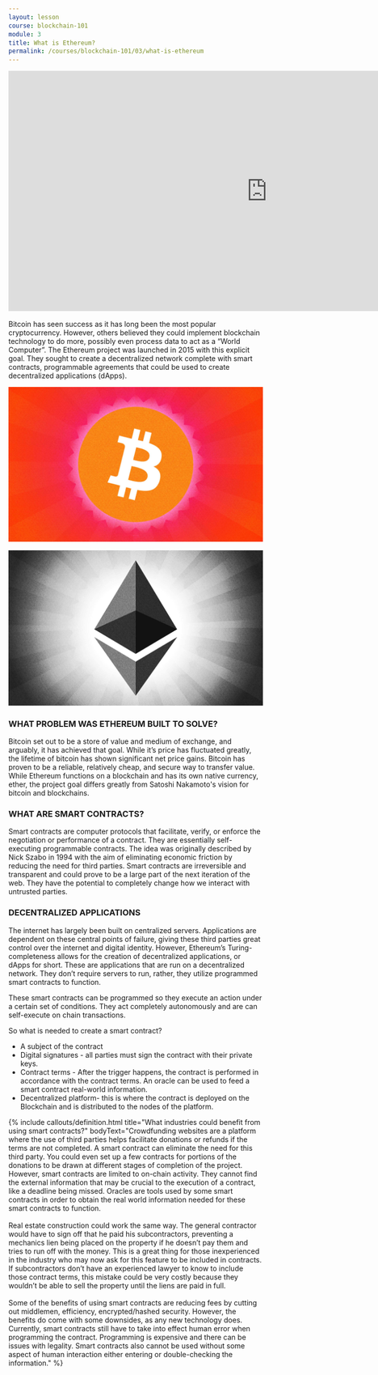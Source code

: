```yaml
---
layout: lesson
course: blockchain-101
module: 3
title: What is Ethereum?
permalink: /courses/blockchain-101/03/what-is-ethereum
---
```


<iframe src="https://www.youtube.com/embed/ZCFeYA1qhj8?rel=0" width="1024" height="475" frameborder="0" allowfullscreen="allowfullscreen"></iframe>

<p><span class="openingParagraph">Bitcoin has seen success as it has long been the most popular cryptocurrency. However, others believed they could implement blockchain technology to do more, possibly even process data to act as a “World Computer”. The Ethereum project was launched in 2015 with this explicit goal. They sought to create a decentralized network complete with smart contracts, programmable agreements that could be used to create decentralized applications (dApps).
</span>

<p><img src="/assets/img/courses/blockchain-101/Bitcoin-01.jpg" alt="Bitcoin logo" title="Bitcoin"/></p>
<p><img src="/assets/img/courses/blockchain-101/Ethereum-01.jpg" alt="Ethereum logo" title="Ethereum"/></p>

<h3>WHAT PROBLEM WAS ETHEREUM BUILT TO SOLVE?</h3>
<p><span style="font-weight: 400;">Bitcoin set out to be a store of value and medium of exchange, and arguably, it has achieved that goal. While it’s price has fluctuated greatly, the lifetime of bitcoin has shown significant net price gains. Bitcoin has proven to be a reliable, relatively cheap, and secure way to transfer value. </span><span style="font-weight: 400;">While Ethereum functions on a blockchain and has its own native currency, ether, the project goal differs greatly from Satoshi Nakamoto's vision for bitcoin and blockchains.</span></p>
 
<h3>WHAT ARE SMART CONTRACTS?</h3>
<p><span style="font-weight: 400;">Smart contracts are computer protocols that facilitate, verify, or enforce the negotiation or performance of a contract. They are essentially self-executing programmable contracts. The idea was originally described by Nick Szabo in 1994 with the aim of eliminating economic friction by reducing the need for third parties. Smart contracts are irreversible and transparent and could prove to be a large part of the next iteration of the web. They have the potential to completely change how we interact with untrusted parties.</span></p>
 
<h3>DECENTRALIZED APPLICATIONS</h3>
<p><span style="font-weight: 400;">The internet has largely been built on centralized servers. Applications are dependent on these central points of failure, giving these third parties great control over the internet and digital identity. However, Ethereum’s Turing-completeness allows for the creation of decentralized applications, or dApps for short. These are applications that are run on a decentralized network. They don’t require servers to run, rather, they utilize programmed smart contracts to function.</span></p>

<p><span style="font-weight: 400;">These smart contracts can be programmed so they execute an action under a certain set of conditions. They act completely autonomously and are can self-execute on chain transactions.</span></p>

<p><span style="font-weight: 400;">So what is needed to create a smart contract?</span></p>
<p><ul>
 	<li style="font-weight: 400;"><span style="font-weight: 400;">A subject of the contract</span></li>
 	<li style="font-weight: 400;"><span style="font-weight: 400;">Digital signatures - all parties must sign the contract with their private keys.</span></li>
 	<li style="font-weight: 400;"><span style="font-weight: 400;">Contract terms - </span><span style="font-weight: 400;">After the trigger happens, the contract is performed in accordance with the contract terms. An oracle can be used to feed a smart contract real-world information.</span></li>
 	<li style="font-weight: 400;"><span style="font-weight: 400;">Decentralized platform- this is where the contract is deployed on the Blockchain and is distributed to the nodes of the platform.</span></li>
</ul></p>

{% include callouts/definition.html title="What industries could benefit from using smart contracts?" bodyText="Crowdfunding websites are a platform where the use of third parties helps facilitate donations or refunds if the terms are not completed. A smart contract can eliminate the need for this third party. You could even set up a few contracts for portions of the donations to be drawn at different stages of completion of the project. However, smart contracts are limited to on-chain activity. They cannot find the external information that may be crucial to the execution of a contract, like a deadline being missed. Oracles are tools used by some smart contracts in order to obtain the real world information needed for these smart contracts to function.
<br>
<br>
Real estate construction could work the same way. The general contractor would have to sign off that he paid his subcontractors, preventing a mechanics lien being placed on the property if he doesn’t pay them and tries to run off with the money. This is a great thing for those inexperienced in the industry who may now ask for this feature to be included in contracts. If subcontractors don’t have an experienced lawyer to know to include those contract terms, this mistake could be very costly because they wouldn’t be able to sell the property until the liens are paid in full.
<br>
<br>
Some of the benefits of using smart contracts are reducing fees by cutting out middlemen, efficiency, encrypted/hashed security. However, the benefits do come with some downsides, as any new technology does. Currently, smart contracts still have to take into effect human error when programming the contract. Programming is expensive and there can be issues with legality. Smart contracts also cannot be used without some aspect of human interaction either entering or double-checking the information." %}




